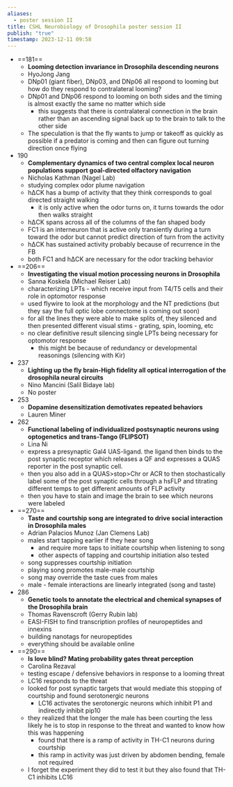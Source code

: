 ```yaml
---
aliases:
  - poster session II
title: CSHL Neurobiology of Drosophila poster session II
publish: "true"
timestamp: 2023-12-11 09:58
---
```



- ==181==
	- **Looming detection invariance in Drosophila descending neurons** 
	- HyoJong Jang
	- DNp01 (giant fiber), DNp03, and DNp06 all respond to looming but how do they respond to contralateral looming?
	- DNp01 and DNp06 respond to looming on both sides and the timing is almost exactly the same no matter which side
		- this suggests that there is contralateral connection in the brain rather than an ascending signal back up to the brain to talk to the other side
	- The speculation is that the fly wants to jump or takeoff as quickly as possible if a predator is coming and then can figure out turning direction once flying
- 190
	- **Complementary dynamics of two central complex local neuron populations support goal-directed olfactory navigation**
	- Nicholas Kathman (Nagel Lab)
	- studying complex odor plume navigation
	- hΔCK has a bump of activity that they think corresponds to goal directed straight walking
		- it is only active when the odor turns on, it turns towards the odor then walks straight
	- hΔCK spans across all of the columns of the fan shaped body
	- FC1 is an interneuron that is active only transiently during a turn toward the odor but cannot predict direction of turn from the activity
	- hΔCK has sustained activity probably because of recurrence in the FB
	- both FC1 and hΔCK are necessary for the odor tracking behavior
- ==206==
	- **Investigating the visual motion processing neurons in Drosophila**
	- Sanna Koskela (Michael Reiser Lab)
	- characterizing LPTs - which receive input from T4/T5 cells and their role in optomotor response
	- used flywire to look at the morphology and the NT predictions (but they say the full optic lobe connectome is coming out soon)
	- for all the lines they were able to make splits of, they silenced and then presented different visual stims - grating, spin, looming, etc
	- no clear definitive result silencing single LPTs being necessary for optomotor response 
		- this might be because of redundancy or developmental reasonings (silencing with Kir)
- 237
	- **Lighting up the fly brain-High fidelity all optical interrogation of the drosophila neural circuits**
	- Nino Mancini (Salil Bidaye lab)
	- No poster
- 253
	- **Dopamine desensitization demotivates repeated behaviors**
	- Lauren Miner
- 262
	- **Functional labeling of individualized postsynaptic neurons using optogenetics and trans-Tango (FLIPSOT)**
	- Lina Ni
	- express a presynaptic Gal4 UAS-ligand. the ligand then binds to the post synaptic receptor which releases a QF  and expresses a QUAS reporter in the post synaptic cell. 
	- then you also add in a QUAS>stop>Chr or ACR to then stochastically label some of the post synaptic cells through a hsFLP and titrating different temps to get different amounts of FLP activity
	- then you have to stain and image the brain to see which neurons were labeled
- ==270==
	- **Taste and courtship song are integrated to drive social interaction in Drosophila males**
	- Adrian Palacios Munoz (Jan Clemens Lab)
	- males start tapping earlier if they hear song
		- and require more taps to initiate courtship when listening to song
		- other aspects of tapping and courtship initiation also tested
	- song suppresses courtship initiation
	- playing song promotes male-male courtship
	- song may override the taste cues from males 
	- male - female interactions are linearly integrated (song and taste)
- 286
	- **Genetic tools to annotate the electrical and chemical synapses of the Drosophila brain**
	- Thomas Ravenscroft (Gerry Rubin lab)
	- EASI-FISH to find transcription profiles of neuropeptides and innexins
	- building nanotags for neuropeptides
	- everything should be available online
- ==290==
	- **Is love blind? Mating probability gates threat perception**
	- Carolina Rezaval
	- testing escape / defensive behaviors in response to a looming threat
	- LC16 responds to the threat
	- looked for post synaptic targets that would mediate this stopping of courtship and found serotonergic neurons
		- LC16 activates the serotonergic neurons which inhibit P1 and indirectly inhibit pip10
	- they realized that the longer the male has been courting the less likely he is to stop in response to the threat and wanted to know how this was happening
		- found that there is a ramp of activity in TH-C1 neurons during courtship
		- this ramp in activity was just driven by abdomen bending, female not required 
	- I forget the experiment they did to test it but they also found that TH-C1 inhibits LC16